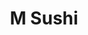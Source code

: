 ---
layout: place
title: M Sushi
permalink: /virginia/charlottesville/m-sushi.html
stateAbbr: VA
stateName: Virginia
cityName: Charlottesville
seo:
  type: restaurant
  links: http://msushiva.com/
place_id: ChIJIxZkQd2Hs4kRTTEB-8XJHvk
photos:
  - name: >-
      places/ChIJIxZkQd2Hs4kRTTEB-8XJHvk/photos/AeeoHcLfSE9AFW5op8TnF_v5hKws-rohHDoqmS9ZscrvXsrC7Rag0QbrZDolYzLSK5x7qQndWnX6w6MT9GfY6hFAo0NlFJSwvs6WzMScdYW9wgrp7xSqaJQhr4b7tmb-Bq-m4K2X4fuJh6HcgH6gTkyV4CvAvLgUL0NVjgfIXiFOUJ6KaEndZjAihc19-rWd-HeUy4JOGACLjFiYQUKvRqxajwJd9o6YrG4zMnLGqOlFsswa2SFJR_qE3cr0jQFogO27Gg_J52RnKknIVoSDNA3JCvYISYrNs4gi2JNqJDrm3cMjH742-9zGnI-kY7btrYzuo2vHDzDhhbeM85ELc-anJZ5onh7oaRrgMqpHdqjKGBZpgr0rqTiW1krw9evUH57tNoWIULDjT5xzkvSe8XOIWlEgCFKi-Uy_0ygVqFu6g_M1LLK8
    widthPx: 4096
    heightPx: 3072
    authorAttributions:
      - displayName: Allan “Keep Life Simple” Sensenich
        uri: https://maps.google.com/maps/contrib/111897328728228005296
        photoUri: >-
          https://lh3.googleusercontent.com/a-/ALV-UjWNaMdt_FV_DWeelnjt8f58kfyhNVbPWxd8wSWGBnelZZP932hVow=s100-p-k-no-mo
    flagContentUri: >-
      https://www.google.com/local/imagery/report/?cb_client=maps_api_places.places_api&image_key=!1e10!2sCIHM0ogKEICAgICD9Oy3gAE&hl=en-US
    googleMapsUri: >-
      https://www.google.com/maps/place//data=!3m4!1e2!3m2!1sCIHM0ogKEICAgICD9Oy3gAE!2e10!4m2!3m1!1s0x89b387dd41641623:0xf91ec9c5fb01314d
  - name: >-
      places/ChIJIxZkQd2Hs4kRTTEB-8XJHvk/photos/AeeoHcIHMXvZMegfNSXwz_4tk13dK_wLJFbWwZRyzmgK0Lq9KIhfvuO3VF5VWmjs7Ynxu8nOTF1oJp1wBVJxAZHd4IICJ4PZjgIePEU9Yses5nvNg-eh5jJuyeUVH7may43sZbTOi7SVsDUKuXY_Z-vL5vB433GvAFHSlDvEur9HLXTKDkKBqagJ6ukN6cllHVyskqRYAlYPP2RlyVtfFfXMKaDGF0dBpqzPVNK3xIC1cUewOtbjgx4tyB17kPm9R3fupLbbDCqvwmi0vGcfnernmniyQL1hpYxsSQg9xyj1TexN1uaCaukLBBrhRXhB5UwuzJi1Z7FnUge-JdK5nteFz_m0XKL-_sypqPkX2gSqJEm0aG5EV2Q-_VxzQM9coou53ZhC_m0tTMWs30GF3Fci9pAYHk8QGsOiAlkiiES4hhCLaMyC
    widthPx: 4003
    heightPx: 2193
    authorAttributions:
      - displayName: 颖陈
        uri: https://maps.google.com/maps/contrib/117676389110557788787
        photoUri: >-
          https://lh3.googleusercontent.com/a/ACg8ocKh3xvdOdg0rUFcqJ_5RaVOZyUzn7DiulvB-SEmi4jiLa6EYg=s100-p-k-no-mo
    flagContentUri: >-
      https://www.google.com/local/imagery/report/?cb_client=maps_api_places.places_api&image_key=!1e10!2sCIHM0ogKEICAgICEwZ6fjQE&hl=en-US
    googleMapsUri: >-
      https://www.google.com/maps/place//data=!3m4!1e2!3m2!1sCIHM0ogKEICAgICEwZ6fjQE!2e10!4m2!3m1!1s0x89b387dd41641623:0xf91ec9c5fb01314d
  - name: >-
      places/ChIJIxZkQd2Hs4kRTTEB-8XJHvk/photos/AeeoHcL-rYe-ylwXFgTAVZ5ajmRgw3s-PzGQGEArSQOjcHUzKjlpLvGyWtK08yDEEWOIo_Z2CFXDQ-Ps0K1JL7yEAED3Q1gSC7riduUwQztZo7v-9HgLwrTF7w_Z-MbQJ5oTJ_6h3cEC3_Uo2W9TadfDVf3Tvzw1QgX8hnmzXkkLsbe8StBdH1dJINZoxt2rooNdLT97LWvkggBJHRz5_XnMvZ_Jj0Ph2JttD6smJWG5gOtWNzT65WE1g0mZI9IUydYSc2MyubO0rgFaAZU9ms5gqqg8S6ENoHUhzDxRfx5mCjquoMwfz9LEuAqWjAXwOmB6GgiLAlaNbuQLiXcs29zuu1h3g9CzuCwp64aiNFY1Vl4itOzbKo8NSiQxG_FaC0yx76SyaEkLppC3Ec0nCcwQdRuCg8XTfvYCv0yWdUWTEEwGm9ch
    widthPx: 4032
    heightPx: 2268
    authorAttributions:
      - displayName: Ben
        uri: https://maps.google.com/maps/contrib/101193243042884231058
        photoUri: >-
          https://lh3.googleusercontent.com/a-/ALV-UjUowFkozuxsXqB1b5PFgt-8Kq8qMVgKvTL_k3AaZBpmO99xql2WCg=s100-p-k-no-mo
    flagContentUri: >-
      https://www.google.com/local/imagery/report/?cb_client=maps_api_places.places_api&image_key=!1e10!2sCIHM0ogKEICAgIDb--KsyAE&hl=en-US
    googleMapsUri: >-
      https://www.google.com/maps/place//data=!3m4!1e2!3m2!1sCIHM0ogKEICAgIDb--KsyAE!2e10!4m2!3m1!1s0x89b387dd41641623:0xf91ec9c5fb01314d
  - name: >-
      places/ChIJIxZkQd2Hs4kRTTEB-8XJHvk/photos/AeeoHcKC-jGuaMJwXIAorsf6VrvpQ88XJO_bSbXZT6M1Njooala0tzGNKxERAkrYZ0G0i3QFxT56UAZ-tU9j94QznrVw7cn6A2PCwpFEyWcKZAuDYIWqgs_xwbLSS4qwC6V_cEAMkrYDkVQvo3aD9wsdwd-sgdQL9zJhI6Hj5DfdfntXYdTNrLx5_tipZfuM_zx8BknJFsRtlgwMyWKyRaLZe_DAp4kc9uQfTZRi7QQW-X0II_R0S_zwX0mL2WlGpCpaA66uByyrVF-LEX2cC_y2CDLS1gLk-w21UWLIWNBnNwj7Jp_Jvd3FbikhPLBNrZEuNpnNc2B8ZGeRVKYnZdoRMr9lV6BIl9kAe-fjQLQVl685V8m923gg3IPePSO8AMpQFlvdr2VaTejAKaybmKon8l8b5BuEsBWD11NYySuMjnzlONOf
    widthPx: 4032
    heightPx: 3024
    authorAttributions:
      - displayName: Kimberly Pittman
        uri: https://maps.google.com/maps/contrib/105746244280993293003
        photoUri: >-
          https://lh3.googleusercontent.com/a-/ALV-UjXjoQGjO9qCch0g0yY5FeEBXDfA-99un9X0CEUSHr6s5DiOyYDygQ=s100-p-k-no-mo
    flagContentUri: >-
      https://www.google.com/local/imagery/report/?cb_client=maps_api_places.places_api&image_key=!1e10!2sCIHM0ogKEICAgICklLX44AE&hl=en-US
    googleMapsUri: >-
      https://www.google.com/maps/place//data=!3m4!1e2!3m2!1sCIHM0ogKEICAgICklLX44AE!2e10!4m2!3m1!1s0x89b387dd41641623:0xf91ec9c5fb01314d
  - name: >-
      places/ChIJIxZkQd2Hs4kRTTEB-8XJHvk/photos/AeeoHcJBpIt500s2QwoHe2pSgouPzaZuPriYf6NT45MkNk-7sm1lE03M_i6vOhmMiDYtpvK9IA4WNIolm_zGDUs1Fs5JWuHDipmYR-5CMAhO7q4D_zleA8VJYbip85wgx89Hfnm2R_zIG6iucT1OBSyHqVLbbgXtvBLx4wfR_pbELj1I1ty57Ohy52dwRJ_xsy9VkJ7y3SyBgy1tmJaiC6pD1EukasiPth1_yU5iC-qAekL08K8GcpOn1vb_8p1Pytz9AKDLGhCBJuLNxDkMje93ROctsuqXTeDk1akH_LVXa_zR2XFcwpEx4_y_KjVRsBcHI3rWoW9UazR4zmi-rDSZ_7UcNDN2WMyWAY9Hx86mcPIiAjkA1bRTfLEw-VGRjU9BVdz38zo6g4pAXFNE17oQ05k7Iwi51PO3MxDXAMwCBl-VdLUJ
    widthPx: 4032
    heightPx: 2268
    authorAttributions:
      - displayName: Ben
        uri: https://maps.google.com/maps/contrib/101193243042884231058
        photoUri: >-
          https://lh3.googleusercontent.com/a-/ALV-UjUowFkozuxsXqB1b5PFgt-8Kq8qMVgKvTL_k3AaZBpmO99xql2WCg=s100-p-k-no-mo
    flagContentUri: >-
      https://www.google.com/local/imagery/report/?cb_client=maps_api_places.places_api&image_key=!1e10!2sCIHM0ogKEICAgIDb--KsqAE&hl=en-US
    googleMapsUri: >-
      https://www.google.com/maps/place//data=!3m4!1e2!3m2!1sCIHM0ogKEICAgIDb--KsqAE!2e10!4m2!3m1!1s0x89b387dd41641623:0xf91ec9c5fb01314d
  - name: >-
      places/ChIJIxZkQd2Hs4kRTTEB-8XJHvk/photos/AeeoHcJT3oCklAdGzve_KOaKrQYnpofz6i0-WroKdTyHVMjYILI8zWJKE0C2Db4zzoawKo9DnSueKVQVhXeAnUaYZkJEAfnTSBDJb9btnBUgK1mMDT_sKx0dM0In1l4kbmX5n2pS6EJyAvM0JUvwOAJ7A5m1IexRG7rmhuQXnkkNoMo4uvPjkZXx8kbxR37DO6kW67jhOEfcJg-C5rSDcwGQBRC8aMd5WbOiaiXdHM4d0ZJ1IPENbn5g3M4zutmAJ2GFG3kwOEM5uVT2mavuHz_djn5wWpRczizLpVNXIIPthWckPfKBSnKo16f-y7TuYOtsvwMn6w1Zu5vfrc7C90r0sg8cN1H0LO-Nt90jJLm2TqeATYRvEoIkK21ka2g8jqgF9-7wZI-AFvfhhWdAQJYy-6tbOw1ZvEKIwydOLVrJDpcx4V3F
    widthPx: 4032
    heightPx: 2268
    authorAttributions:
      - displayName: Railgun Therapy
        uri: https://maps.google.com/maps/contrib/105545069586170263487
        photoUri: >-
          https://lh3.googleusercontent.com/a-/ALV-UjVmz-5cH2HEuLTAXqYBZL9iPx0NGcteHJy6EJKCOqwcSdiSIwlY=s100-p-k-no-mo
    flagContentUri: >-
      https://www.google.com/local/imagery/report/?cb_client=maps_api_places.places_api&image_key=!1e10!2sCIHM0ogKEICAgICEnpie8AE&hl=en-US
    googleMapsUri: >-
      https://www.google.com/maps/place//data=!3m4!1e2!3m2!1sCIHM0ogKEICAgICEnpie8AE!2e10!4m2!3m1!1s0x89b387dd41641623:0xf91ec9c5fb01314d
  - name: >-
      places/ChIJIxZkQd2Hs4kRTTEB-8XJHvk/photos/AeeoHcIOyMthJF0ZQy3L8kdGgPTin-g_BO5NhJ0X-26S7qVmyt3jtXxyyAcuMmg33tMQg5Cwmbaed5F90bZ3fxfoU7LA_CPXAiWBOqwIqPqFNm1atPE830F8wMUqB2KINVD9XD61oE8PNctbYyjiCN2Vft8SLNeYrve6Eiu82S-csFVFBN0jC4JmOUou8yLN6dSNazoMCDwJJzPPf-oPlEyz1v_tIZvATfE_K1js2ZLFZE1rJ75zoCsFKhb_SNEVm1tA6Aww37IrlB6vuvzumtALO0d7yrt_bnmF8dJaGPLPPIkjb-L0ryFxQu4fOa4Z61HC4-z7kMP8n4wowLnXB4SWWJoOc2tkmTPGUHSE_YkjhCjKULvdqzMcuMtEdctMtD7GG_jS_5rdymch_NwsgtVxK6v09lUPMFs21htjMCnqpLE
    widthPx: 4080
    heightPx: 2296
    authorAttributions:
      - displayName: jonnn56
        uri: https://maps.google.com/maps/contrib/115730137591766278784
        photoUri: >-
          https://lh3.googleusercontent.com/a-/ALV-UjUDsFHYCL473rc69JVOKRhY9zMFhZ_G60wzDBEAE_o_ScARn305nw=s100-p-k-no-mo
    flagContentUri: >-
      https://www.google.com/local/imagery/report/?cb_client=maps_api_places.places_api&image_key=!1e10!2sCIHM0ogKEICAgICz-piHOQ&hl=en-US
    googleMapsUri: >-
      https://www.google.com/maps/place//data=!3m4!1e2!3m2!1sCIHM0ogKEICAgICz-piHOQ!2e10!4m2!3m1!1s0x89b387dd41641623:0xf91ec9c5fb01314d
  - name: >-
      places/ChIJIxZkQd2Hs4kRTTEB-8XJHvk/photos/AeeoHcKBeTJNrVM5XarD5_rwb4co5wzD-BCxvGcKfZb98vQQ4jACJqcNQlE5WAwZNHNpl-pL5xiMVrHNzUaNKCHqpHT8TP55HoLvydQ2u1cwDwT0OuzxRaefF7O-uTzxJOy29YSNW9_GYGROdKAmPgK1VLc747vezw3-FL4o4v5-e8Od750IHKiguVz6pWnjMqdYJFJyhqg5JxjXX-7USS63eY7qMrsI4pfpgAVHFnOaIZ0UXZ_gKwvHuV5Ml4Q4Q4tJsmLY3xWG0B59CpeE_HrILwGWv4_wpmkVlW0euZ3t4V--CdMR4j4NTmmfu5VqtBgZl6uBDxmJnwNiz73ycGqKf5rZtJ5qlSqqEC_uAB2fhNeQcZqjlCR58qOkLu04JXAPDuH0Umh7TzFYE_Tg8W7RAp9XnCMLfK__udVe4BfmPu0
    widthPx: 3024
    heightPx: 4032
    authorAttributions:
      - displayName: C W (Charlie Whiskey)
        uri: https://maps.google.com/maps/contrib/101894207835863428416
        photoUri: >-
          https://lh3.googleusercontent.com/a-/ALV-UjV4JWrsq_3IC5HSTsQj3kO0ZAjFtOiBcDMEcFb2pVAi6ekapG3tIg=s100-p-k-no-mo
    flagContentUri: >-
      https://www.google.com/local/imagery/report/?cb_client=maps_api_places.places_api&image_key=!1e10!2sCIHM0ogKEICAgIDrhM-aKA&hl=en-US
    googleMapsUri: >-
      https://www.google.com/maps/place//data=!3m4!1e2!3m2!1sCIHM0ogKEICAgIDrhM-aKA!2e10!4m2!3m1!1s0x89b387dd41641623:0xf91ec9c5fb01314d
  - name: >-
      places/ChIJIxZkQd2Hs4kRTTEB-8XJHvk/photos/AeeoHcIpMv1T3C7HyRcgRzlSzEPnUZ_R1IsXICvldGWirC5VEku9-U17ns5fAEuG3pnFGciSnEgoJ95S0JW7xpEs529kVsdWGT5-GN0r2KCoRM-L4EDjBkwaugzTooZjszEDL983FY6WiWYAIrx3KgLZCgqGQOUy016Udr09aP2Ma7pBZobJP53FaHGtq9NQORiULT4BvA6vznLZtDKfSPJf8iZ2uJe0DHe-x1xN4shvrXB4tyw_4sveq-4XibrtjRFL6TjgyByEMq_Y296enn9F8DMhp3emFJ1EML6tIpAZaPxSyWbPswZOtmqNGHOByT8jL7nCSNkaxK2pNY6w180Zjm5t5ZKs1szb_Y3WcOsN0IIdntICrb4Sz5EQuNAdfjwNaBnek8ZI-56kdWi3kZ27oC9YZorPIBrqiiHOoe6LzNkU6D_L
    widthPx: 4032
    heightPx: 3024
    authorAttributions:
      - displayName: Katie Champion
        uri: https://maps.google.com/maps/contrib/113385778305803583841
        photoUri: >-
          https://lh3.googleusercontent.com/a-/ALV-UjWTOIhzxV_y_xpAULzRcscBAQEDQvE1DiLeEDh9SkV_4epDVzI=s100-p-k-no-mo
    flagContentUri: >-
      https://www.google.com/local/imagery/report/?cb_client=maps_api_places.places_api&image_key=!1e10!2sCIHM0ogKEICAgIDMuaa89wE&hl=en-US
    googleMapsUri: >-
      https://www.google.com/maps/place//data=!3m4!1e2!3m2!1sCIHM0ogKEICAgIDMuaa89wE!2e10!4m2!3m1!1s0x89b387dd41641623:0xf91ec9c5fb01314d
  - name: >-
      places/ChIJIxZkQd2Hs4kRTTEB-8XJHvk/photos/AeeoHcIGxaWwMch7n51EnVeP6Uk3ZoGl4-gOzp2fF1JRfqBe4vq0x5riT8ia7eyVjpU6bGOYY-RvPJYy_BHBV2Vc6J-aG7VMvvm4lQoMgFsbUUWJfSdONRbq994bvo-GAq078W7a0lHjXS2jiN6OdeutjVjBRca6lo8fvf6ZZY_Wy-Dv1uXrLWbjuoLT6jMDHthMEstppcwNlSB8zqhjcnvlvMqz4IJ655kGKobqoGa6SU4lKidYgkP5n6CsVpniHloHmBRA8PgPBbycrHC8zGxNwEP3ZvDumgSLQcPqDj16ff_WvIqVEZUScf5NJK1fpcZwbs6w12zjD8iAfN3ZfvFiKYUUB4N5kw2dlziTneaTlSe1RweqPK1W8dB9FepWQFlI7-ZUb1cT2hTCGNz-RQbv_Itux1ZZbdRxzHcvMWlG0s5KEgjm
    widthPx: 2268
    heightPx: 2911
    authorAttributions:
      - displayName: Ben
        uri: https://maps.google.com/maps/contrib/101193243042884231058
        photoUri: >-
          https://lh3.googleusercontent.com/a-/ALV-UjUowFkozuxsXqB1b5PFgt-8Kq8qMVgKvTL_k3AaZBpmO99xql2WCg=s100-p-k-no-mo
    flagContentUri: >-
      https://www.google.com/local/imagery/report/?cb_client=maps_api_places.places_api&image_key=!1e10!2sCIHM0ogKEICAgIDb--Ks-AE&hl=en-US
    googleMapsUri: >-
      https://www.google.com/maps/place//data=!3m4!1e2!3m2!1sCIHM0ogKEICAgIDb--Ks-AE!2e10!4m2!3m1!1s0x89b387dd41641623:0xf91ec9c5fb01314d
address: 171 Seminole Ct, Charlottesville, VA 22901, USA
street: 171 Seminole Ct
city: Charlottesville
state: VA
zip: '22901'
country: USA
neighborhood: The Meadows
latitude: '38.065258'
longitude: '-78.485470'
accessibility_options:
  wheelchairAccessibleParking: true
  wheelchairAccessibleEntrance: true
  wheelchairAccessibleRestroom: true
  wheelchairAccessibleSeating: true
business_status: OPERATIONAL
name: M Sushi
google_maps_links:
  directionsUri: >-
    https://www.google.com/maps/dir//''/data=!4m7!4m6!1m1!4e2!1m2!1m1!1s0x89b387dd41641623:0xf91ec9c5fb01314d!3e0
  placeUri: https://maps.google.com/?cid=17951007016902275405
  writeAReviewUri: >-
    https://www.google.com/maps/place//data=!4m3!3m2!1s0x89b387dd41641623:0xf91ec9c5fb01314d!12e1
  reviewsUri: >-
    https://www.google.com/maps/place//data=!4m4!3m3!1s0x89b387dd41641623:0xf91ec9c5fb01314d!9m1!1b1
  photosUri: >-
    https://www.google.com/maps/place//data=!4m3!3m2!1s0x89b387dd41641623:0xf91ec9c5fb01314d!10e5
primary_type: Sushi Restaurant
opening_hours:
  regular: null
  current: null
secondary_opening_hours:
  regular:
    weekdayDescriptions: null
    type: null
  current:
    weekdayDescriptions: null
    type: null
phone: (434) 978-1199
price_level: PRICE_LEVEL_MODERATE
price_range: $20 &ndash; $30
rating: '4.0'
rating_count: 0
website: http://msushiva.com/
description: >-
  Experience M Sushi in Charlottesville, VA$$$Nestled in the heart of
  Charlottesville, VA, M Sushi stands out as a contemporary Japanese eatery
  offering a relaxed vibe perfect for casual dining enthusiasts. This spot is
  renowned for its all-you-can-eat options, featuring fresh sushi rolls, a
  vibrant salad bar, and flavorful hibachi selections that cater to a variety of
  tastes. With accessibility features like wheelchair-friendly entrances and
  seating, it's an inclusive choice for everyone seeking quality Japanese
  cuisine close to home. Diners appreciate the moderate pricing and variety of
  dishes, making it a go-to option for those exploring top-rated sushi places
  near me. Whether you're in the mood for a quick lunch or a satisfying dinner,
  the blend of affordability and authentic flavors ensures a memorable meal in a
  welcoming setting.
generative_summary: >-
  Experience M Sushi in Charlottesville, VA$$$Nestled in the heart of
  Charlottesville, VA, M Sushi stands out as a contemporary Japanese eatery
  offering a relaxed vibe perfect for casual dining enthusiasts. This spot is
  renowned for its all-you-can-eat options, featuring fresh sushi rolls, a
  vibrant salad bar, and flavorful hibachi selections that cater to a variety of
  tastes. With accessibility features like wheelchair-friendly entrances and
  seating, it's an inclusive choice for everyone seeking quality Japanese
  cuisine close to home. Diners appreciate the moderate pricing and variety of
  dishes, making it a go-to option for those exploring top-rated sushi places
  near me. Whether you're in the mood for a quick lunch or a satisfying dinner,
  the blend of affordability and authentic flavors ensures a memorable meal in a
  welcoming setting.
generative_disclosure: Summarized by AI using the Grok-3-Mini model.
reviews:
  - name: >-
      places/ChIJIxZkQd2Hs4kRTTEB-8XJHvk/reviews/ChdDSUhNMG9nS0VJQ0FnSUMzZ2F2SXdBRRAB
    relativePublishTimeDescription: 5 months ago
    rating: 4
    text:
      text: >-
        Got take out. Food well packaged. The sushi was actually pretty good.
        Decent portion as well. But the teriyaki chicken was just doing the bare
        minimum. They did not even cook the onions….
      languageCode: en
    originalText:
      text: >-
        Got take out. Food well packaged. The sushi was actually pretty good.
        Decent portion as well. But the teriyaki chicken was just doing the bare
        minimum. They did not even cook the onions….
      languageCode: en
    authorAttribution:
      displayName: caimiao liu
      uri: https://www.google.com/maps/contrib/115165131629585729804/reviews
      photoUri: >-
        https://lh3.googleusercontent.com/a-/ALV-UjV79URcJr1Ee2DC3Lw8Og_3qc9Jg3PSUrEtOdXx_I4s3MMycV28=s128-c0x00000000-cc-rp-mo-ba5
    publishTime: '2024-11-06T05:14:07.295321Z'
    flagContentUri: >-
      https://www.google.com/local/review/rap/report?postId=ChdDSUhNMG9nS0VJQ0FnSUMzZ2F2SXdBRRAB&d=17924085&t=1
    googleMapsUri: >-
      https://www.google.com/maps/reviews/data=!4m6!14m5!1m4!2m3!1sChdDSUhNMG9nS0VJQ0FnSUMzZ2F2SXdBRRAB!2m1!1s0x89b387dd41641623:0xf91ec9c5fb01314d
  - name: >-
      places/ChIJIxZkQd2Hs4kRTTEB-8XJHvk/reviews/ChZDSUhNMG9nS0VJQ0FnSURiLS1Lc0NBEAE
    relativePublishTimeDescription: 8 months ago
    rating: 4
    text:
      text: |-
        Lunch for two on a Friday for $30 is a good deal.

        The shrimp tempura had minimal meat and lots of breading.
        The salad bar has lettuce with raw fish which I enjoyed.
      languageCode: en
    originalText:
      text: |-
        Lunch for two on a Friday for $30 is a good deal.

        The shrimp tempura had minimal meat and lots of breading.
        The salad bar has lettuce with raw fish which I enjoyed.
      languageCode: en
    authorAttribution:
      displayName: Ben
      uri: https://www.google.com/maps/contrib/101193243042884231058/reviews
      photoUri: >-
        https://lh3.googleusercontent.com/a-/ALV-UjUowFkozuxsXqB1b5PFgt-8Kq8qMVgKvTL_k3AaZBpmO99xql2WCg=s128-c0x00000000-cc-rp-mo-ba6
    publishTime: '2024-08-09T21:04:35.875754Z'
    flagContentUri: >-
      https://www.google.com/local/review/rap/report?postId=ChZDSUhNMG9nS0VJQ0FnSURiLS1Lc0NBEAE&d=17924085&t=1
    googleMapsUri: >-
      https://www.google.com/maps/reviews/data=!4m6!14m5!1m4!2m3!1sChZDSUhNMG9nS0VJQ0FnSURiLS1Lc0NBEAE!2m1!1s0x89b387dd41641623:0xf91ec9c5fb01314d
  - name: >-
      places/ChIJIxZkQd2Hs4kRTTEB-8XJHvk/reviews/ChdDSUhNMG9nS0VJQ0FnSURMeVA2em5BRRAB
    relativePublishTimeDescription: 9 months ago
    rating: 3
    text:
      text: >-
        M Sushi offers a mixed dining experience that balances great food with a
        few notable drawbacks. The staff are excellent—friendly, attentive, and
        knowledgeable, contributing positively to the overall atmosphere.
        However, the ambiance leaves much to be desired, as the place looks and
        smells old, which detracts from the dining experience.


        The sushi here is a highlight; fresh and expertly prepared, it's a
        delight for sushi lovers. The Teriyaki Steak is also commendable, cooked
        to perfection with a nice balance of flavors. On the other hand, the
        Hibachi Steak falls short, being excessively salty. The gyoza, while
        decent, lacked the distinctive flavor of sesame oil, which would have
        elevated the dish.


        The sashimi offerings are a mixed bag: the Tuna Sashimi needs
        improvement as it often arrives still partially frozen, while the Salmon
        Sashimi hits the mark with its freshness and ideal texture.


        One significant issue we encountered was during billing. We went there
        for lunch but were charged the dinner rate of $21.99 instead of the
        lunch rate of $14.99, which was quite disappointing.


        Overall, M Sushi's strengths lie in its sushi and customer service, but
        it could benefit from some updates and adjustments to enhance the dining
        experience fully, including ensuring accurate billing and refining some
        menu items.
      languageCode: en
    originalText:
      text: >-
        M Sushi offers a mixed dining experience that balances great food with a
        few notable drawbacks. The staff are excellent—friendly, attentive, and
        knowledgeable, contributing positively to the overall atmosphere.
        However, the ambiance leaves much to be desired, as the place looks and
        smells old, which detracts from the dining experience.


        The sushi here is a highlight; fresh and expertly prepared, it's a
        delight for sushi lovers. The Teriyaki Steak is also commendable, cooked
        to perfection with a nice balance of flavors. On the other hand, the
        Hibachi Steak falls short, being excessively salty. The gyoza, while
        decent, lacked the distinctive flavor of sesame oil, which would have
        elevated the dish.


        The sashimi offerings are a mixed bag: the Tuna Sashimi needs
        improvement as it often arrives still partially frozen, while the Salmon
        Sashimi hits the mark with its freshness and ideal texture.


        One significant issue we encountered was during billing. We went there
        for lunch but were charged the dinner rate of $21.99 instead of the
        lunch rate of $14.99, which was quite disappointing.


        Overall, M Sushi's strengths lie in its sushi and customer service, but
        it could benefit from some updates and adjustments to enhance the dining
        experience fully, including ensuring accurate billing and refining some
        menu items.
      languageCode: en
    authorAttribution:
      displayName: Ram Chico
      uri: https://www.google.com/maps/contrib/100611502986970761389/reviews
      photoUri: >-
        https://lh3.googleusercontent.com/a-/ALV-UjX96MpZOiDbpal_jx8RguoTNn88nJyz049rWjB7gq_HKAbbYQ8=s128-c0x00000000-cc-rp-mo-ba5
    publishTime: '2024-06-25T00:57:00.898704Z'
    flagContentUri: >-
      https://www.google.com/local/review/rap/report?postId=ChdDSUhNMG9nS0VJQ0FnSURMeVA2em5BRRAB&d=17924085&t=1
    googleMapsUri: >-
      https://www.google.com/maps/reviews/data=!4m6!14m5!1m4!2m3!1sChdDSUhNMG9nS0VJQ0FnSURMeVA2em5BRRAB!2m1!1s0x89b387dd41641623:0xf91ec9c5fb01314d
  - name: >-
      places/ChIJIxZkQd2Hs4kRTTEB-8XJHvk/reviews/ChdDSUhNMG9nS0VJQ0FnSUNscGVQQThBRRAB
    relativePublishTimeDescription: a year ago
    rating: 2
    text:
      text: >-
        Ate here about a month ago and from the jump the service was pretty bad.
        We were seated by a guy who said he doesn’t actually work there but was
        friends with one of the servers. Even worse was our actual server, who
        barely said a word to us the entire time. Didn’t even greet us


        For the price, and considering it’s all you can eat, the sushi was a lot
        better than I expected it to be. Also the tempura shrimp appetizer was
        hitting


        I hate leaving negative reviews because I want to see restaurants
        succeed but they really need to tighten up their service discipline if
        they want people to keep eating here
      languageCode: en
    originalText:
      text: >-
        Ate here about a month ago and from the jump the service was pretty bad.
        We were seated by a guy who said he doesn’t actually work there but was
        friends with one of the servers. Even worse was our actual server, who
        barely said a word to us the entire time. Didn’t even greet us


        For the price, and considering it’s all you can eat, the sushi was a lot
        better than I expected it to be. Also the tempura shrimp appetizer was
        hitting


        I hate leaving negative reviews because I want to see restaurants
        succeed but they really need to tighten up their service discipline if
        they want people to keep eating here
      languageCode: en
    authorAttribution:
      displayName: Jeremy Keesee
      uri: https://www.google.com/maps/contrib/108302033591412911088/reviews
      photoUri: >-
        https://lh3.googleusercontent.com/a-/ALV-UjWqSEvYYCGD7bDH88yEDh_rtxWs5TTu69RWM1WYNGcSkKWnUvM=s128-c0x00000000-cc-rp-mo-ba5
    publishTime: '2023-11-23T01:55:17.467824Z'
    flagContentUri: >-
      https://www.google.com/local/review/rap/report?postId=ChdDSUhNMG9nS0VJQ0FnSUNscGVQQThBRRAB&d=17924085&t=1
    googleMapsUri: >-
      https://www.google.com/maps/reviews/data=!4m6!14m5!1m4!2m3!1sChdDSUhNMG9nS0VJQ0FnSUNscGVQQThBRRAB!2m1!1s0x89b387dd41641623:0xf91ec9c5fb01314d
  - name: >-
      places/ChIJIxZkQd2Hs4kRTTEB-8XJHvk/reviews/ChdDSUhNMG9nS0VJQ0FnSURfaS1XcmtRRRAB
    relativePublishTimeDescription: 2 months ago
    rating: 3
    text:
      text: >-
        Good isn't bad but the service and atmosphere makes you afraid to eat
        the food.  Our server barely spoke to us.  Asked us if we were DONE as
        we both put the only order of sushi we had gotten....I think "would you
        like to order anything else" is more appropriate.  Felt unwelcomed and
        customers are what keep businesses afloat....be courteous as we were to
        you.


        Lastly PLEASE update and clean this place up....it's literally half
        daycare or something with toys, crayons and personal items taking up
        half the restaurant and when you are eating there is a septic
        smell.....don't plan on returning but the food wasn't bad.....gas
        station sushi at a landfill anyone?
      languageCode: en
    originalText:
      text: >-
        Good isn't bad but the service and atmosphere makes you afraid to eat
        the food.  Our server barely spoke to us.  Asked us if we were DONE as
        we both put the only order of sushi we had gotten....I think "would you
        like to order anything else" is more appropriate.  Felt unwelcomed and
        customers are what keep businesses afloat....be courteous as we were to
        you.


        Lastly PLEASE update and clean this place up....it's literally half
        daycare or something with toys, crayons and personal items taking up
        half the restaurant and when you are eating there is a septic
        smell.....don't plan on returning but the food wasn't bad.....gas
        station sushi at a landfill anyone?
      languageCode: en
    authorAttribution:
      displayName: Angela Mcilwain
      uri: https://www.google.com/maps/contrib/102612865685762185101/reviews
      photoUri: >-
        https://lh3.googleusercontent.com/a-/ALV-UjVrdRxEq4NGAQoLsTqN-6bniupZ0-o0gSFiXsdmKzz1nOfvKAg=s128-c0x00000000-cc-rp-mo-ba3
    publishTime: '2025-01-27T03:10:08.662625Z'
    flagContentUri: >-
      https://www.google.com/local/review/rap/report?postId=ChdDSUhNMG9nS0VJQ0FnSURfaS1XcmtRRRAB&d=17924085&t=1
    googleMapsUri: >-
      https://www.google.com/maps/reviews/data=!4m6!14m5!1m4!2m3!1sChdDSUhNMG9nS0VJQ0FnSURfaS1XcmtRRRAB!2m1!1s0x89b387dd41641623:0xf91ec9c5fb01314d
review_summary: >-
  Insights from Recent Feedback$$$Visitors to this sushi spot often highlight
  the fresh and well-prepared rolls as a standout feature, making it a solid
  pick for anyone craving reliable Japanese flavors without breaking the bank.
  While some note that certain sides like teriyaki or tempura could use a bit
  more refinement, the overall value, especially during lunch hours, keeps
  things feeling worthwhile and enjoyable. Feedback frequently mentions the
  salad bar as a fun addition that adds variety to the meal, though service
  experiences vary and could be more consistent for a smoother visit. Despite a
  few mentions of ambiance needing a refresh, the general consensus leans
  positive, with many appreciating the good portions and deals that make it a
  go-to for casual sushi lovers in the area. If you're hunting for approachable
  sushi restaurants nearby, this place delivers honest satisfaction with room
  for ongoing improvements.
review_disclosure: Summarized by AI using the Grok-3-Mini model.
parking_options:
  freeParkingLot: true
  freeStreetParking: true
  valetParking: false
payment_options:
  acceptsDebitCards: true
  acceptsCashOnly: false
  acceptsNfc: true
allow_dogs: null
curbside_pickup: null
delivery: true
dine_in: true
good_for_children: true
good_for_groups: true
good_for_sports: false
live_music: null
menu_for_children: true
outdoor_seating: false
reservable: null
restroom: true
serves_beer: true
serves_breakfast: false
serves_brunch: false
serves_cocktails: null
serves_coffee: null
serves_dinner: true
serves_dessert: true
serves_lunch: true
serves_vegetarian_food: false
serves_wine: true
takeout: true
update_category: pro
places_description: >-
  Contemporary Japanese eatery with a casual ambiance known for all-you-can-eat
  sushi.

---